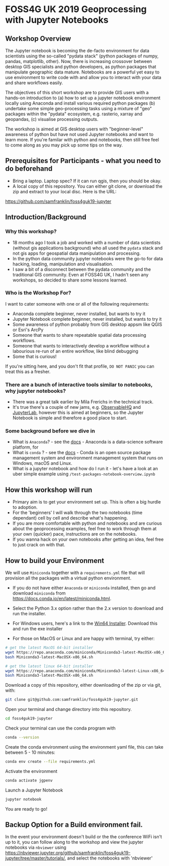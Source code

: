 # FOSS4G UK 2019 Geoprocessing with Jupyter Notebooks

## Workshop Overview

The Jupyter notebook is becoming the de-facto environment for data scientists using the so-called "pydata stack" (python packages of numpy, pandas, matplotlib, other). Now, there is increasing crossover between desktop GIS specialists and python developers, as python packages that manipulate geographic data mature. Notebooks are a powerful yet easy to use environment to write code with and allow you to interact with your data and share workflows easily.

The objectives of this short workshop are to provide GIS users with a hands-on introduction to (a) how to set up a jupyter notebook environment locally using Anaconda and install various required python packages (b) undertake some simple geo-processing tasks using a mixture of "geo" packages within the "pydata" ecosystem, e.g. rasterio, xarray and geopandas, (c) visualise processing outputs.

The workshop is aimed at GIS desktop users with "beginner-level" awareness of python but have not used Jupyter notebooks and want to learn more. If you're familar with python and notebooks, then still free feel to come along as you may pick up some tips on the way.

## Prerequisites for Participants - what you need to do beforehand

* Bring a laptop. Laptop spec? If it can run qgis, then you should be okay.
* A local copy of this repository. You can either git clone, or download the zip and extract to your local disc. Here is the URL:

https://github.com/samfranklin/foss4guk19-jupyter

 
## Introduction/Background

### Why this workshop?

* 18 months ago I took a job and worked with a number of data scientists (without gis applications background) who all used the `pydata` stack and not gis apps for geospatial data manipulation and processing.
* In the python data community jupyter notebooks were the go-to for data hacking, loading, manipulation and visualisation. 
* I saw a bit of a disconnect between the pydata community and the traditional GIS community. Even at FOSS4G UK, I hadn't seen any workshops, so decided to share some lessons learned. 

### Who is the Workshop For?

I want to cater someone with one or all of the following requirements: 

* Anaconda complete beginner, never installed, but wants to try it
* Jupyter Notebook complete beginner, never installed, but wants to try it
* Some awareness of python probably from GIS desktop appsm like QGIS or Esri's ArcPy
* Someone that wants to share repeatable spatial data processing workflows.
* Someone that wants to interactively develop a workflow without a labourious re-run of an entire workflow, like blind debugging
* Some that is curious!

If you're sitting here, and you don't fit that profile, `DO NOT PANIC` you can treat this as a fresher.

### There are a bunch of interactive tools similar to notebooks, why jupyter notebooks?

* There was a great talk earlier by Mila Frerichs in the technical track.
* It's true there's a couple of new jams, e.g. [ObservableHQ](https://observablehq.com/) and [JupyterLab](https://jupyter.org/try), however this is aimed at beginners, so the Jupyter Notebook is simple and therefore a good place to start. 

### Some background before we dive in
* What is `Anaconda`? - see the [docs](https://anaconda.org/about) - Anaconda is a data-science software platform, for 
* What is `conda` ? - see the [docs](https://conda.io/en/latest/) - Conda is an open source package management system and environment management system that runs on Windows, macOS and Linux.
* What is a jupyter notebook and how do I run it - let's have a look at an uber simple example using `/test-packages-notebook-overview.ipynb`

## How this workshop will run
* Primary aim is to get your environment set up. This is often a big hurdle to adoption.
* For the 'beginners' I will walk through the two notebooks (time dependant) cell by cell and describe what's happening.
* If you are more comfortable with python and notebooks and are curious about the geoprocessing examples, feel free to work through them at your own (quicker) pace, instructions are on the notebooks.
* If you wanna hack on your own notebooks after getting an idea, feel free to just crack on with that.

## How to build your Environment

We will use `Miniconda` together with a `requirements.yml` file that will provision all the packages with a virtual python environment.

* If you do not have either `Anaconda` or `miniconda` installed, then go and download `miniconda` from https://docs.conda.io/en/latest/miniconda.html.
* Select the Python 3.x option rather than the 2.x version to download and run the installer.


* For Windows users, here's a link to the [Win64 Installer](https://repo.anaconda.com/miniconda/Miniconda3-latest-Windows-x86_64.exe). Download this and run the exe installer

* For those on MacOS or Linux and are happy with terminal, try either:

```bash
# get the latest MacOS 64-bit installer
wget https://repo.anaconda.com/miniconda/Miniconda3-latest-MacOSX-x86_64.sh
bash Miniconda3-latest-MacOSX-x86_64.sh
```

```bash
# get the latest linux 64-bit installer
wget https://repo.anaconda.com/miniconda/Miniconda3-latest-Linux-x86_64.sh
bash Miniconda3-latest-MacOSX-x86_64.sh
```

Download a copy of this repository, either downloading of the zip or via git, with:

```bash
git clone git@github.com:samfranklin/foss4guk19-jupyter.git
```

Open your terminal and change directory into this repository.

```bash
cd foss4guk19-jupyter
```

Check your terminal can use the conda program with

```bash
conda --version
```

Create the conda environment using the environment yaml file, this can take between 5 - 10 minutes:

```bash
conda env create --file requirements.yml
```

Activate the environment

```bash
conda activate jgpenv
```

Launch a Jupyter Notebook

```bash
jupyter notebook
```

You are ready to go!


## Backup Option for a Build environment fail.

In the event your environment doesn't build or the the conference WiFi isn't up to it, you can follow along to the workshop and view the jupyter notebooks via `nbviewer` using https://nbviewer.jupyter.org/github/samfranklin/foss4guk19-jupyter/tree/master/tutorials/, and select the notebooks with 'nbviewer'

